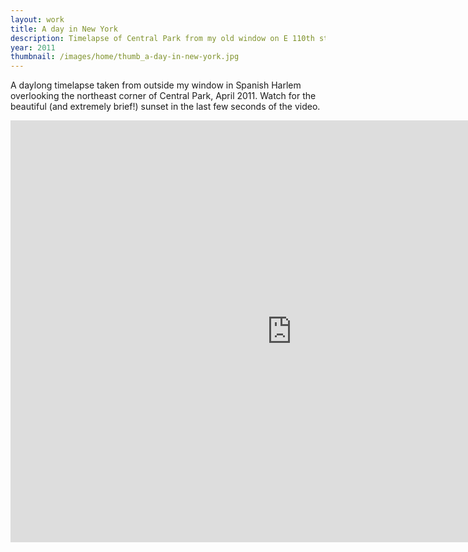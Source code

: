 ```yaml
---
layout: work
title: A day in New York
description: Timelapse of Central Park from my old window on E 110th street
year: 2011
thumbnail: /images/home/thumb_a-day-in-new-york.jpg
---
```


A daylong timelapse taken from outside my window in Spanish Harlem overlooking the northeast corner of Central Park, April 2011. Watch for the beautiful (and extremely brief!) sunset in the last few seconds of the video.

<p>
<center>
<iframe src="http://player.vimeo.com/video/22379235?portrait=0&amp;color=ff9933" width="900" height="675" frameborder="0" webkitAllowFullScreen mozallowfullscreen allowFullScreen></iframe>
</center>
</p>
